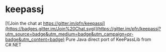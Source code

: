 # keepassj

[![Join the chat at https://gitter.im/pfn/keepassj](https://badges.gitter.im/Join%20Chat.svg)](https://gitter.im/pfn/keepassj?utm_source=badge&utm_medium=badge&utm_campaign=pr-badge&utm_content=badge)
Pure Java direct port of KeePassLib from C#.NET
